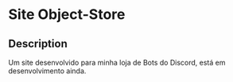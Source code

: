 # Site Object-Store

## Description

Um site desenvolvido para minha loja de Bots do Discord, está em desenvolvimento ainda.